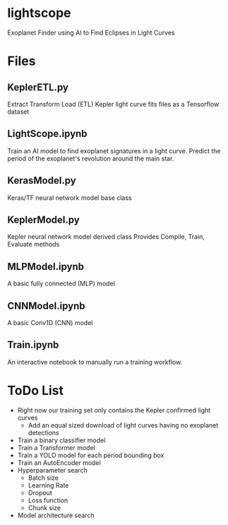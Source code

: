 # lightscope
Exoplanet Finder using AI to Find Eclipses in Light Curves

# Files
## KeplerETL.py
Extract Transform Load (ETL) Kepler light curve fits files as a Tensorflow dataset

## LightScope.ipynb
Train an AI model to find exoplanet signatures in a light curve.
Predict the period of the exoplanet's revolution around the main star.

## KerasModel.py
Keras/TF neural network model base class

## KeplerModel.py
Kepler neural network model derived class
Provides Compile, Train, Evaluate methods

## MLPModel.ipynb
A basic fully connected (MLP) model

## CNNModel.ipynb
A basic Conv1D (CNN) model

## Train.ipynb
An interactive notebook to manually run a training workflow.

# ToDo List

- Right now our training set only contains the Kepler confirmed light curves
    - Add an equal sized download of light curves having no exoplanet detections
- Train a binary classifier model
- Train a Transformer model
- Train a YOLO model for each period bounding box
- Train an AutoEncoder model
- Hyperparameter search
    - Batch size
    - Learning Rate
    - Dropout
    - Loss function
    - Chunk size
- Model architecture search

